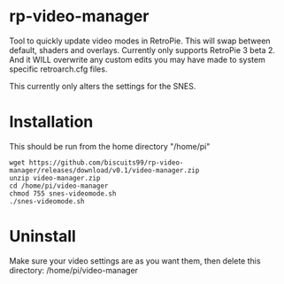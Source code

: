 # rp-video-manager
Tool to quickly update video modes in RetroPie. This will swap between default, shaders and overlays.
Currently only supports RetroPie 3 beta 2. And it WILL overwrite any custom edits you may have made to system specific retroarch.cfg files.

This currently only alters the settings for the SNES.

Installation
============

This should be run from the home directory "/home/pi"

```
wget https://github.com/biscuits99/rp-video-manager/releases/download/v0.1/video-manager.zip
unzip video-manager.zip
cd /home/pi/video-manager
chmod 755 snes-videomode.sh
./snes-videomode.sh
```

Uninstall
==========
Make sure your video settings are as you want them, then delete this directory:
/home/pi/video-manager
